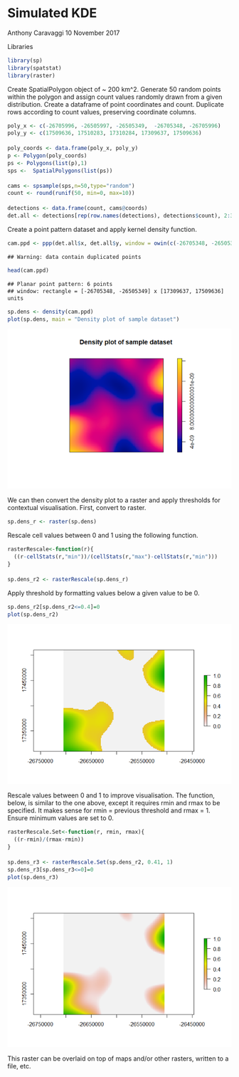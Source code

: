 Simulated KDE
================
Anthony Caravaggi
10 November 2017

Libraries

``` r
library(sp)
library(spatstat)
library(raster)
```


Create SpatialPolygon object of ~ 200 km^2. Generate 50 random points within the polygon and assign count values randomly drawn from a given distribution. Create a dataframe of point coordinates and count. Duplicate rows according to count values, preserving coordinate columns.

``` r
poly_x <- c(-26705996, -26505997, -26505349,  -26705348, -26705996)
poly_y <- c(17509636, 17510283, 17310284, 17309637, 17509636)

poly_coords <- data.frame(poly_x, poly_y)
p <- Polygon(poly_coords)
ps <- Polygons(list(p),1)
sps <-  SpatialPolygons(list(ps))

cams <- spsample(sps,n=50,type="random")
count <- round(runif(50, min=0, max=10))

detections <- data.frame(count, cams@coords)
det.all <- detections[rep(row.names(detections), detections$count), 2:3]
```

Create a point pattern dataset and apply kernel density function.

``` r
cam.ppd <- ppp(det.all$x, det.all$y, window = owin(c(-26705348, -26505349), c(17309637, 17509636)))
```

    ## Warning: data contain duplicated points

``` r
head(cam.ppd)
```

    ## Planar point pattern: 6 points
    ## window: rectangle = [-26705348, -26505349] x [17309637, 17509636] units

``` r
sp.dens <- density(cam.ppd)
plot(sp.dens, main = "Density plot of sample dataset")
```

![](KDE_files/figure-markdown_github-ascii_identifiers/unnamed-chunk-3-1.png)

We can then convert the density plot to a raster and apply thresholds for contextual visualisation. First, convert to raster.

``` r
sp.dens_r <- raster(sp.dens)
```

Rescale cell values between 0 and 1 using the following function.

``` r
rasterRescale<-function(r){
  ((r-cellStats(r,"min"))/(cellStats(r,"max")-cellStats(r,"min")))
}

sp.dens_r2 <- rasterRescale(sp.dens_r)
```

Apply threshold by formatting values below a given value to be 0.

``` r
sp.dens_r2[sp.dens_r2<=0.4]=0
plot(sp.dens_r2)
```

![](KDE_files/figure-markdown_github-ascii_identifiers/unnamed-chunk-6-1.png)

Rescale values between 0 and 1 to improve visualisation. The function, below, is similar to the one above, except it requires rmin and rmax to be specified. It makes sense for rmin = previous threshold and rmax = 1. Ensure minimum values are set to 0.

``` r
rasterRescale.Set<-function(r, rmin, rmax){
  ((r-rmin)/(rmax-rmin))
}

sp.dens_r3 <- rasterRescale.Set(sp.dens_r2, 0.41, 1)
sp.dens_r3[sp.dens_r3<=0]=0
plot(sp.dens_r3)
```

![](KDE_files/figure-markdown_github-ascii_identifiers/unnamed-chunk-7-1.png)

This raster can be overlaid on top of maps and/or other rasters, written to a file, etc.
